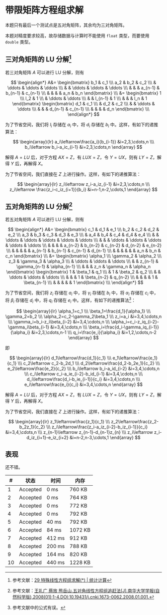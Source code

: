 # 带限矩阵方程组求解

本题只有最后一个测试点是五对角矩阵，其余均为三对角矩阵。

本题对精度要求较高，故存储数据与计算时不能使用 `float` 类型，而要使用 `double` 类型。

## 三对角矩阵的 LU 分解[^1]

若三对角矩阵 $A$ 可以进行 LU 分解，则有

$$
\begin{align*}
A&=
\begin{bmatrix}
b_1 & c_1 \\\
a_2 & b_2 & c_2 \\\
& \ddots & \ddots & \ddots \\\
& & \ddots & \ddots & \ddots \\\
& & & a_{n-1} & b_{n-1} & c_{n-1} \\\
& & & & a_n & b_n
\end{bmatrix} \\\
&=
\begin{bmatrix}
1 \\\
l_2 & 1 \\\
& \ddots & \ddots \\\
& & l_{n-1} & 1 \\\
& & & l_n & 1
\end{bmatrix}
\begin{bmatrix}
d_1 & c_1 \\\
& d_2 & c_2 \\\
& & \ddots & \ddots \\\
& & & d_{n-1} & c_{n-1} \\\
& & & & d_n
\end{bmatrix} \\\
\end{align*}
$$

为了节省空间，我们将 $l_i$ 存储在 $a_i$ 中，将 $d_i$ 存储在 $b_i$ 中。这样，有如下的递推算法：

$$
\begin{array}{lr}
a_i\leftarrow\frac{a_i}{b_{i-1}} &i=2,3,\cdots,n \\\
b_i\leftarrow b_i-a_ic_{i-1} &i=2,3,\cdots,n
\end{array}
$$

解得 $A=LU$ 后，对于方程 $AX=Z$，有 $LUX=Z$，令 $Y=UX$，则有 $LY=Z$，解得 $Y$ 后，再解得 $X$。

为了节省空间，我们直接在 $Z$ 上进行操作。这样，有如下的递推算法：

$$
\begin{array}{lr}
z_i\leftarrow z_i-a_iz_{i-1} &i=2,3,\cdots,n \\\
z_i\leftarrow \frac{z_i-c_iz_{i+1}}{b_i} &i=n-1,n-2,\cdots,1
\end{array}
$$

## 五对角矩阵的 LU 分解[^2]

若五对角矩阵 $A$ 可以进行 LU 分解，则有

$$
\begin{align*}
A&=
\begin{bmatrix}
c_1 & d_1 & e_1 \\\
b_2 & c_2 & d_2 & e_2 \\\
a_3 & b_3 & c_3 & d_3 & e_3 \\\
& a_4 & b_4 & c_4 & d_4 & e_4 \\\
& & \ddots & \ddots & \ddots & \ddots & \ddots \\\
& & & \ddots & \ddots & \ddots & \ddots & \ddots \\\
& & & & a_{n-2} & b_{n-2} & c_{n-2} & d_{n-2} & e_{n-2} \\\
& & & & & a_{n-1} & b_{n-1} & c_{n-1} & d_{n-1} \\\
& & & & & & a_n & b_n & c_n
\end{bmatrix} \\\
&=
\begin{bmatrix}
\alpha_1 \\\
\gamma_2 & \alpha_2 \\\
z_3 & \gamma_3 & \alpha_3 \\\
& \ddots & \ddots & \ddots \\\
& & z_{n-1} & \gamma_{n-1} & \alpha_{n-1} \\\
& & & z_n & \gamma_n & \alpha_n
\end{bmatrix}
\begin{bmatrix}
1 & \beta_1 & q_1 \\\
& 1 & \beta_2 & q_2 \\\
& & \ddots & \ddots & \ddots \\\
& & & 1 & \beta_{n-2} & q_{n-2} \\\
& & & & 1 & \beta_{n-1} \\\
& & & & & 1
\end{bmatrix} \\\
\end{align*}
$$

为了节省空间，我们将 $z_i$ 存储在 $a_i$ 中，将 $\gamma_i$ 存储在 $b_i$ 中，将 $\alpha_i$ 存储在 $c_i$ 中，将 $\beta_i$ 存储在 $d_i$ 中，将 $q_i$ 存储在 $e_i$ 中。这样，有如下的递推算法[^3]：

$$
\begin{array}{lr}
\alpha_1=c_1 \\\
\beta_1=\frac{d_1}{\alpha_1} \\\
\gamma_2=b_2 \\\
\alpha_2=c_2-\gamma_2\beta_1 \\\
z_i=a_i &i=3,4,\cdots,n \\\
\gamma_i=b_i-z_i\beta_{i-2} &i=3,4,\cdots,n \\\
\alpha_i=c_i-z_iq_{i-2}-\gamma_i\beta_{i-1} &i=3,4,\cdots,n \\\
\beta_i=\frac{d_i-\gamma_iq_{i-1}}{\alpha_i} &i=2,3,\cdots,n-1 \\\
q_i=\frac{e_i}{\alpha_i} &i=1,2,\cdots,n-2
\end{array}
$$

即

$$
\begin{array}{lr}
d_1\leftarrow\frac{d_1}{c_1} \\\
e_1\leftarrow\frac{e_1}{c_1} \\\
c_2\leftarrow c_2-b_2d_1 \\\
d_2\leftarrow\frac{d_2-b_2e_1}{c_2} \\\
e_2\leftarrow\frac{e_2}{c_2} \\\
b_i\leftarrow b_i-a_id_{i-2} &i=3,4,\cdots,n \\\
c_i\leftarrow c_i-a_ie_{i-2}-b_id_{i-1} &i=3,4,\cdots,n \\\
d_i\leftarrow\frac{d_i-b_ie_{i-1}}{c_i} &i=3,4,\cdots,n \\\
e_i\leftarrow\frac{e_i}{c_i} &i=3,4,\cdots,n
\end{array}
$$

解得 $A=LU$ 后，对于方程 $AX=Z$，有 $LUX=Z$，令 $Y=UX$，则有 $LY=Z$，解得 $Y$ 后，再解得 $X$。

为了节省空间，我们直接在 $Z$ 上进行操作。这样，有如下的递推算法：

$$
\begin{array}{lr}
z_1\leftarrow\frac{z_1}{c_1} \\\
z_2\leftarrow\frac{z_2-b_2z_1}{c_2} \\\
z_i\leftarrow\frac{z_i-a_iz_{i-2}-b_iz_{i-1}}{c_i} &i=3,4,\cdots,n \\\
z_{n-1}\leftarrow z_{n-1}-d_{n-1}z_{n} \\\
z_i\leftarrow z_i-d_iz_{i+1}-e_iz_{i+2} &i=n-2,n-3,\cdots,1
\end{array}
$$

## 表现

还不错。

| #   | 状态     | 时间   | 内存    |
| --- | -------- | ------ | ------- |
| 1   | Accepted | 0 ms   | 760 KB  |
| 2   | Accepted | 0 ms   | 764 KB  |
| 3   | Accepted | 0 ms   | 772 KB  |
| 4   | Accepted | 0 ms   | 792 KB  |
| 5   | Accepted | 40 ms  | 792 KB  |
| 6   | Accepted | 84 ms  | 1072 KB |
| 7   | Accepted | 412 ms | 912 KB  |
| 8   | Accepted | 200 ms | 788 KB  |
| 9   | Accepted | 164 ms | 820 KB  |
| 10  | Accepted | 440 ms | 1228 KB |

[^1]: 参考文献：[29 特殊线性方程组求解(*) | 统计计算](https://www.math.pku.edu.cn/teachers/lidf/docs/statcomp/html/_statcompbook/matrix-solspe.html)
[^2]: 参考文献：[王礼广,蔡放,熊岳山.五对角线性方程组追赶法[J].南华大学学报(自然科学版),2008(01):1-4.DOI:10.19431/j.cnki.1673-0062.2008.01.001.](http://nhqks.cnjournals.com/zr/ch/reader/create_pdf.aspx?file_no=20080101&flag=1&journal_id=nhdxxbzr&year_id=2008)
[^3]: 参考文献[^2]中的公式有误。
